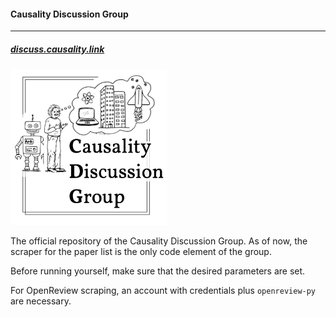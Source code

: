 #### Causality Discussion Group

---

##### [discuss.causality.link](discuss.causality.link)

<img src="media/CDG-logo.jpg" width="250" height="250" />

The official repository of the Causality Discussion Group. As of now, the scraper for the paper list is the only code element of the group.

Before running yourself, make sure that the desired parameters are set.

For OpenReview scraping, an account with credentials plus `openreview-py` are necessary.